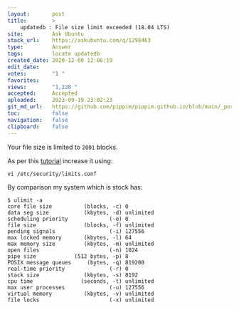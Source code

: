 ```yaml
---
layout:       post
title:        >
    updatedb : File size limit exceeded (18.04 LTS)
site:         Ask Ubuntu
stack_url:    https://askubuntu.com/q/1298463
type:         Answer
tags:         locate updatedb
created_date: 2020-12-08 12:06:19
edit_date:    
votes:        "1 "
favorites:    
views:        "1,228 "
accepted:     Accepted
uploaded:     2023-09-19 23:02:23
git_md_url:   https://github.com/pippim/pippim.github.io/blob/main/_posts/2020/2020-12-08-updatedb-_-File-size-limit-exceeded-_18.04-LTS_.md
toc:          false
navigation:   false
clipboard:    false
---
```


Your file size is limited to `2001` blocks.

As per this [tutorial][1] increase it using:

``` 
vi /etc/security/limits.conf
```

By comparison my system which is stock has:

``` 
$ ulimit -a
core file size          (blocks, -c) 0
data seg size           (kbytes, -d) unlimited
scheduling priority             (-e) 0
file size               (blocks, -f) unlimited
pending signals                 (-i) 127556
max locked memory       (kbytes, -l) 64
max memory size         (kbytes, -m) unlimited
open files                      (-n) 1024
pipe size            (512 bytes, -p) 8
POSIX message queues     (bytes, -q) 819200
real-time priority              (-r) 0
stack size              (kbytes, -s) 8192
cpu time               (seconds, -t) unlimited
max user processes              (-u) 127556
virtual memory          (kbytes, -v) unlimited
file locks                      (-x) unlimited
```



  [1]: https://www.cyberciti.biz/faq/file-size-limit-exceeded-error-under-linux-and-solution/
